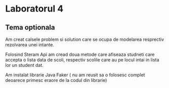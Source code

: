 # Laboratorul 4

## Tema optionala

Am creat calsele problem si solution care se ocupa de modelarea resprectiv rezolvarea unei intante.

Folosind Steram Api am cread doua metode care afiseaza studneti care accepta o lista data de scoli, respectiv scolile care au pe locul intai in lista lor un student dat.

Am instalat librarie Java Faker ( nu am reusit sa o folosesc complet deoarece primesc eraore de la codul din librarie)
